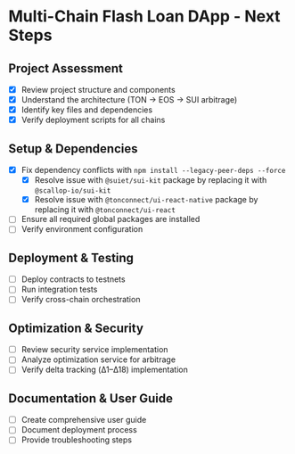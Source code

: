 # Multi-Chain Flash Loan DApp - Next Steps

## Project Assessment
- [x] Review project structure and components
- [x] Understand the architecture (TON → EOS → SUI arbitrage)
- [x] Identify key files and dependencies
- [x] Verify deployment scripts for all chains

## Setup & Dependencies
- [x] Fix dependency conflicts with `npm install --legacy-peer-deps --force`
  - [x] Resolve issue with `@suiet/sui-kit` package by replacing it with `@scallop-io/sui-kit`
  - [x] Resolve issue with `@tonconnect/ui-react-native` package by replacing it with `@tonconnect/ui-react`
- [ ] Ensure all required global packages are installed
- [ ] Verify environment configuration

## Deployment & Testing
- [ ] Deploy contracts to testnets
- [ ] Run integration tests
- [ ] Verify cross-chain orchestration

## Optimization & Security
- [ ] Review security service implementation
- [ ] Analyze optimization service for arbitrage
- [ ] Verify delta tracking (Δ1–Δ18) implementation

## Documentation & User Guide
- [ ] Create comprehensive user guide
- [ ] Document deployment process
- [ ] Provide troubleshooting steps